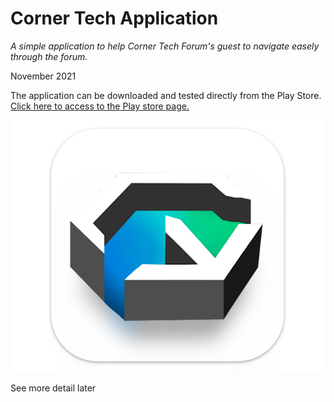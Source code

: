# Corner Tech Application
*A simple application to help Corner Tech Forum's guest to navigate easely through the forum.*

November 2021

The application can be downloaded and tested directly from the Play Store. [Click here to access to the Play store page.](https://play.google.com/store/apps/details?id=forumdestelecommunications.fr)

![Corner Tech Application logo](/project_5.jpg)

See more detail later